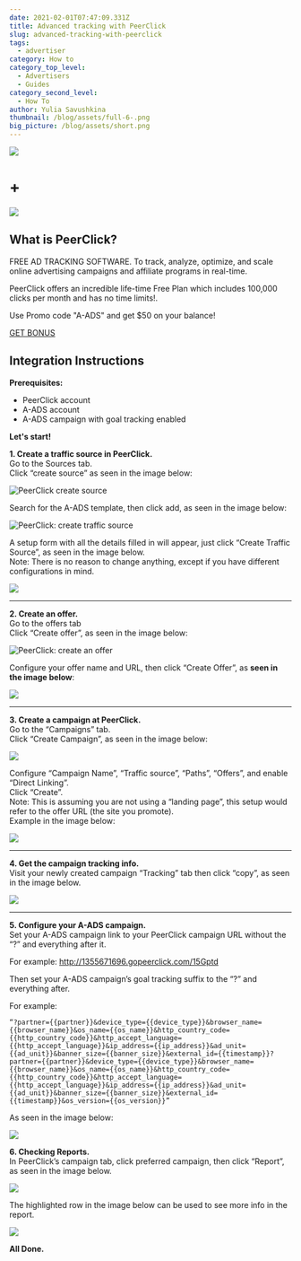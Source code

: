 ```yaml
---
date: 2021-02-01T07:47:09.331Z
title: Advanced tracking with PeerClick
slug: advanced-tracking-with-peerclick
tags:
  - advertiser
category: How to
category_top_level:
  - Advertisers
  - Guides
category_second_level:
  - How To
author: Yulia Savushkina
thumbnail: /blog/assets/full-6-.png
big_picture: /blog/assets/short.png
---
```

![](/blog/assets/a-ads-logo.png)

# +

![](/blog/assets/peerclick_color_logo_bage-01.png)

## What is PeerClick?

FREE AD  TRACKING SOFTWARE. To track, analyze, optimize, and scale online advertising campaigns and affiliate programs in real-time.

PeerClick offers an incredible life-time Free Plan which includes 100,000 clicks per month and has no time limits!.

Use Promo code "A-ADS" and get $50 on your balance!

[GET BONUS ](https://trk.peerclick.com/15GjdS?manager=vp&source=A-ADS&promo=A-ADS&language=en)

## Integration Instructions

**Prerequisites:**

* PeerClick account
* A-ADS account
* A-ADS campaign with goal tracking enabled

**Let's start!**

**1. Create a traffic source in PeerClick.**\
Go to the Sources tab.\
Click “create source” as seen in the image below:

![](/blog/assets/peerclick1.png "PeerClick create source")

Search for the A-ADS template, then click add, as seen in the image below:

![](/blog/assets/peerclick2.png "PeerClick: create traffic source")

A setup form with all the details filled in will appear, just click “Create Traffic Source”, as seen in the image below.\
Note: There is no reason to change anything, except if you have different configurations in mind.

![](/blog/assets/peerclick3.png)

- - -

**2. Create an offer.**\
Go to the offers tab\
Click “Create offer”, as seen in the image below:

![](/blog/assets/peerclick4.png "PeerClick: create an offer")

Configure your offer name and URL, then click “Create Offer”, as **seen in the image below**:

![](/blog/assets/peerclick5.png)

- - -

**3. Create a campaign at PeerClick.**\
Go to the “Campaigns” tab.\
Click “Create Campaign”, as seen in the image below:

![](/blog/assets/peerclick6.png)

Configure “Campaign Name”, “Traffic source”, “Paths”, “Offers”, and enable “Direct Linking”.\
Click “Create”.\
Note: This is assuming you are not using a “landing page”, this setup would refer to the offer URL (the site you promote).\
Example in the image below:

![](/blog/assets/peerclick7.png)

- - -

**4. Get the campaign tracking info.**\
Visit your newly created campaign “Tracking” tab then click “copy”, as seen in the image below.

![](/blog/assets/peerclick8.png)

- - -

**5. Configure your A-ADS campaign.**\
Set your A-ADS campaign link to your PeerClick campaign URL without the “?” and everything after it.

For example: http://1355671696.gopeerclick.com/15Gptd

Then set your A-ADS campaign’s goal tracking suffix to the “?” and everything after.

For example:

```
“?partner={{partner}}&device_type={{device_type}}&browser_name={{browser_name}}&os_name={{os_name}}&http_country_code={{http_country_code}}&http_accept_language={{http_accept_language}}&ip_address={{ip_address}}&ad_unit={{ad_unit}}&banner_size={{banner_size}}&external_id={{timestamp}}?partner={{partner}}&device_type={{device_type}}&browser_name={{browser_name}}&os_name={{os_name}}&http_country_code={{http_country_code}}&http_accept_language={{http_accept_language}}&ip_address={{ip_address}}&ad_unit={{ad_unit}}&banner_size={{banner_size}}&external_id={{timestamp}}&os_version={{os_version}}”
```

As seen in the image below:

![](/blog/assets/peerclick9.png)

**6. Checking Reports.**\
In PeerClick’s campaign tab, click preferred campaign, then click “Report”, as seen in the image below.

![](/blog/assets/peerclick10.png)

The highlighted row in the image below can be used to see more info in the report.

![](/blog/assets/peerclick11.png)

**All Done.**

